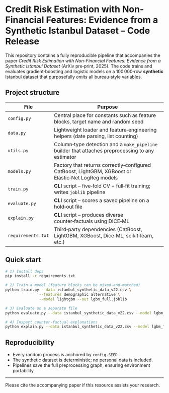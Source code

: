 # Credit Risk Estimation with Non-Financial Features: Evidence from a Synthetic Istanbul Dataset – Code Release

This repository contains a fully reproducible pipeline that accompanies the paper *Credit Risk Estimation with Non-Financial Features: Evidence from a Synthetic Istanbul Dataset* (ArXiv pre‑print, 2025).  The code trains and evaluates gradient‑boosting and logistic models on a 100 000‑row **synthetic** Istanbul dataset that purposefully *omits* all bureau‑style variables.  

## Project structure

| File | Purpose |
|------|---------|
| `config.py` | Central place for constants such as feature blocks, target name and random seed |
| `data.py` | Lightweight loader and feature‑engineering helpers (date parsing, list counting) |
| `utils.py` | Column‑type detection and a `make_pipeline` builder that attaches preprocessing to any estimator |
| `models.py` | Factory that returns correctly‑configured CatBoost, LightGBM, XGBoost or Elastic‑Net LogReg models |
| `train.py` | **CLI** script – five‑fold CV + full‑fit training; writes `joblib` pipeline |
| `evaluate.py` | **CLI** script – scores a saved pipeline on a hold‑out file |
| `explain.py` | **CLI** script – produces diverse counter‑factuals using DICE‑ML |
| `requirements.txt` | Third‑party dependencies (CatBoost, LightGBM, XGBoost, Dice‑ML, scikit‑learn, etc.) |

## Quick start

```bash
# 1) Install deps
pip install -r requirements.txt

# 2) Train a model (feature blocks can be mixed-and-matched)
python train.py --data istanbul_synthetic_data_v22.csv \
               --features demographic alternative \
               --model lightgbm --out lgbm_full.joblib

# 3) Evaluate on a separate file
python evaluate.py --data istanbul_synthetic_data_v22.csv --model lgbm_full.joblib

# 4) Inspect counter‑factual explanations
python explain.py --data istanbul_synthetic_data_v22.csv --model lgbm_full.joblib --n 10
```


## Reproducibility

* Every random process is anchored by `config.SEED`.
* The synthetic dataset is deterministic; no personal data is included.
* Pipelines save the full preprocessing graph, ensuring environment portability.

---

Please cite the accompanying paper if this resource assists your research.
